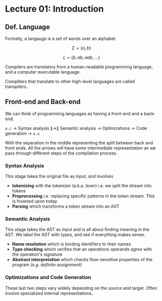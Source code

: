 # Lecture 01: Introduction

## Def. Language

Formally, a langauge is a set of words over an alphabet.

$$
\Sigma = \lbrace a, b \rbrace
$$

$$
L = \lbrace b, ab, aab, \dots \rbrace
$$

Compilers are translators from a human-readable programming language, and a
computer executable language.

Compilters that translate to other high-level languages are called transpilers.

## Front-end and Back-end

We can think of programming languages as having a front-end and a back-end.

`a.c` $\rightarrow$ Syntax analysis $\left\| \rightarrow \right \|$ Semantic analysis 
$\rightarrow$ Optimizations $\rightarrow$ Code generation $\rightarrow$ `a.s`

With the separation in the middle representing the split between back and front
ends. All the arrows will have some intermediate representation as we pass
through different steps of the compilation process.

### Syntax Analysis

This stage takes the original file as input, and involves

- **tokenizing** with the tokenizer (a.k.a. lexer) i.e. we split the stream into
tokens
- **Preprocessing** i.e. replacing specific patterns in the token stream. This
is frowned upon today
- **Parsing** which transforms a token stream into an AST

### Semantic Analysis

This stage takes the AST as input and is all about finding meaning in the AST.
We label the AST with types, and see if everything makes sense.

- **Name resolution** which is binding identifiers to their names
- **Type checking** which verifies that an operations operands *agree* with the
operation's signature
- **Abstract interpretation** which checks flow-sensitive properties of the
program *(e.g. definite assignment)*

### Optimizations and Code Generation

These last two steps vary widely depending on the source and target. Often
involve specialized internal representations.

